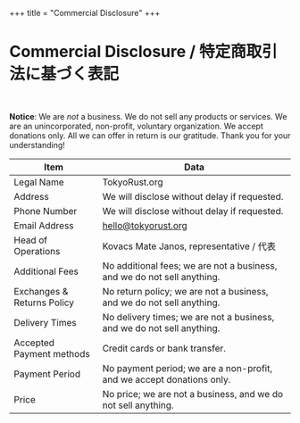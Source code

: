 +++
title = "Commercial Disclosure"
+++
# Commercial Disclosure / 特定商取引法に基づく表記

<br>

**Notice**: We are _not_ a business. We do not sell any products or services. We are an unincorporated, non-profit, voluntary organization. We accept donations only. All we can offer in return is our gratitude. Thank you for your understanding!

| Item | Data |
| --- | --- |
| Legal Name | TokyoRust.org |
| Address | We will disclose without delay if requested. |
| Phone Number | We will disclose without delay if requested. |
| Email Address | hello@tokyorust.org |
| Head of Operations | Kovacs Mate Janos, representative / 代表 |
| Additional Fees | No additional fees; we are not a business, and we do not sell anything. |
| Exchanges & Returns Policy | No return policy; we are not a business, and we do not sell anything. |
| Delivery Times | No delivery times; we are not a business, and we do not sell anything. |
| Accepted Payment methods | Credit cards or bank transfer. |
| Payment Period | No payment period; we are a non-profit, and we accept donations only. |
| Price | No price; we are not a business, and we do not sell anything. |
